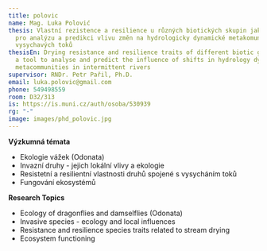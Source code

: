 ```yaml
---
title: polovic
name: Mag. Luka Polović
thesis: Vlastní rezistence a resilience u různých biotických skupin jako nástroj
  pro analýzu a predikci vlivu změn na hydrologicky dynamické metakomunity
  vysychavých toků
thesisEn: Drying resistance and resilience traits of different biotic groups as
  a tool to analyse and predict the influence of shifts in hydrology dynamics on
  metacommunities in intermittent rivers
supervisor: RNDr. Petr Pařil, Ph.D.
email: luka.polovic@gmail.com
phone: 549498559
room: D32/313
is: https://is.muni.cz/auth/osoba/530939
rg: "-"
image: images/phd_polovic.jpg
---
```

<div class="cz">

**Výzkumná témata**

* Ekologie vážek (Odonata)
* I﻿nvazní druhy - jejich lokální vlivy a ekologie
* R﻿esistetní a resilientní vlastnosti druhů spojené s vysycháním toků
* F﻿ungování ekosystémů

</div>

<div class="en">

**Research Topics**

* E﻿cology of dragonflies and damselflies (Odonata)
* I﻿nvasive species - ecology and local influences
* R﻿esistance and resilience species traits related to stream drying
* E﻿cosystem functioning

</div>